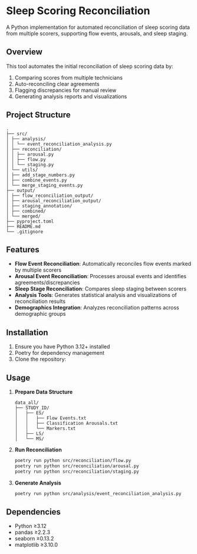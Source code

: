 # Sleep Scoring Reconciliation

A Python implementation for automated reconciliation of sleep scoring data from multiple scorers, supporting flow events, arousals, and sleep staging.

## Overview

This tool automates the initial reconciliation of sleep scoring data by:
1. Comparing scores from multiple technicians
2. Auto-reconciling clear agreements
3. Flagging discrepancies for manual review
4. Generating analysis reports and visualizations

## Project Structure
```
.
├── src/
│ ├── analysis/
│ │ └── event_reconciliation_analysis.py
│ ├── reconciliation/
│ │ ├── arousal.py
│ │ ├── flow.py
│ │ └── staging.py
│ └── utils/
│ ├── add_stage_numbers.py
│ ├── combine_events.py
│ └── merge_staging_events.py
├── output/
│ ├── flow_reconciliation_output/
│ ├── arousal_reconciliation_output/
│ ├── staging_annotation/
│ ├── combined/
│ └── merged/
├── pyproject.toml
├── README.md
└── .gitignore
```

## Features

- **Flow Event Reconciliation**: Automatically reconciles flow events marked by multiple scorers
- **Arousal Event Reconciliation**: Processes arousal events and identifies agreements/discrepancies
- **Sleep Stage Reconciliation**: Compares sleep staging between scorers
- **Analysis Tools**: Generates statistical analysis and visualizations of reconciliation results
- **Demographics Integration**: Analyzes reconciliation patterns across demographic groups

## Installation

1. Ensure you have Python 3.12+ installed
2. Poetry for dependency management
3. Clone the repository:

## Usage

1. **Prepare Data Structure**
   ```
   data_all/
   ├── STUDY_ID/
   │   ├── ES/
   │   │   ├── Flow Events.txt
   │   │   ├── Classification Arousals.txt
   │   │   └── Markers.txt
   │   ├── LS/
   │   └── MS/
   ```

2. **Run Reconciliation**
   ```bash
   poetry run python src/reconciliation/flow.py
   poetry run python src/reconciliation/arousal.py
   poetry run python src/reconciliation/staging.py
   ```

3. **Generate Analysis**
   ```bash
   poetry run python src/analysis/event_reconciliation_analysis.py
   ```


## Dependencies

- Python ≥3.12
- pandas ≥2.2.3
- seaborn ≥0.13.2
- matplotlib ≥3.10.0